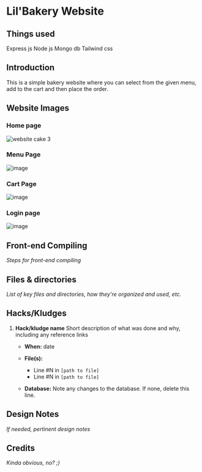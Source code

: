 # Lil'Bakery Website

## Things used
Express js
Node js
Mongo db
Tailwind css

## Introduction
This is a simple bakery website where you can select from the given menu, add to the cart and then place the order.


## Website Images
### Home page
![website cake 3](https://user-images.githubusercontent.com/77338956/135315178-d00b4ae9-925e-4b41-9ceb-948b645550ce.jpeg)

### Menu Page
![image](https://user-images.githubusercontent.com/77338956/135315448-3a952506-a7cd-44d4-9ea9-db36513ff79e.png)

### Cart Page
![image](https://user-images.githubusercontent.com/77338956/135315603-d5d5846a-37f2-456c-a0d6-4b240010d62b.png)

### Login page
![image](https://user-images.githubusercontent.com/77338956/135315741-9b5920ef-6776-4fd6-8ae8-4b96a428fc31.png)



## Front-end Compiling
_Steps for front-end compiling_

## Files & directories
_List of key files and directories, how they're organized and used, etc._

## Hacks/Kludges

1. **Hack/kludge name**
    Short description of what was done and why, including any reference links

    - **When:** date
    - **File(s):**

      - Line #N in `[path to file]`
      - Line #N in `[path to file]`
          
    - **Database:** Note any changes to the database. If none, delete this line.


## Design Notes
_If needed, pertinent design notes_


## Credits
_Kinda obvious, no? ;)_
